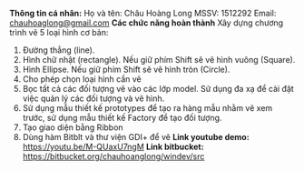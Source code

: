 **Thông tin cá nhân:**
Họ và tên: Châu Hoàng Long
MSSV: 1512292
Email: chauhoaglong@gmail.com
**Các chức năng hoàn thành**
Xây dựng chương trình vẽ 5 loại hình cơ bản:
1. Ðường thẳng (line).	
2. Hình chữ nhật (rectangle). Nếu giữ phím Shift sẽ vẽ hình vuông (Square).
3. Hình Ellipse. Nếu giữ phím Shift sẽ vẽ hình tròn (Circle).
4. Cho phép chọn loại hình cần vẽ
5. Bọc tất cả các đối tượng vẽ vào các lớp model. Sử dụng đa xạ để cài đặt việc quản lý các đối tượng và vẽ hình. 
6. Sử dụng mẫu thiết kế prototypes để tạo ra hàng mẫu nhằm vẽ xem trước, sử dụng mẫu thiết kế Factory để tạo đối tượng.
7. Tạo giao diện bằng Ribbon
8. Dùng hàm Bitblt và thư viện GDI+ để vẽ
**Link youtube demo:** https://youtu.be/M-QUaxU7ngM
**Link bitbucket:** https://bitbucket.org/chauhoanglong/windev/src
